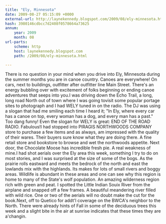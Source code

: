 ```yaml
---
title: "Ely, Minnesota"
date: 2009-08-27 05:15:09 +0000
external-url: http://laynekennedy.blogspot.com/2009/08/ely-minnesota.html
hash: 3980146cdbcc7d2408f0578664a73625
annum:
    year: 2009
    month: 08
url-parts:
    scheme: http
    host: laynekennedy.blogspot.com
    path: /2009/08/ely-minnesota.html

---
```


There is no question in your mind when you drive into Ely, Minnesota during the summer months you are in canoe country. Canoes are everywhere! On cars, next to buildings, outfitter after outfitter line Main Street. There's an energy bubbling over with excitement of folks beginning or ending canoe adventures that seeps into you.I was driving down the Echo Trail, a long, long road North out of town where I was going tovisit some popular portage sites to photograph and I had WELY tuned in on the radio. The DJ was using a slogan that had me smiling each time I heard it; "In Ely, where every car has a canoe on top, every woman has a dog, and every man has a past."  Too dang funny! Even the slogan for WELY is great:  END OF THE ROAD RADIO. Fabulous!I had stopped into PIRAGIS NORTHWOODS COMPANY store to purchase a few items and as always, am impressed with the quality of their wares. Their buyers sure know what they are doing there. A fine retail store and bookstore to browse and wet the northwoods appetite. Next door, the Chocolate Moose has incredible fresh pie. A real weakness of mine.I had shot aerials over the Ely area this week, something I try to do on most stories, and I was surprised at the size of some of the bogs. As the prairie rolls eastward and meets the bedrock of the north and east the lowlands mix with the highlands. Its makes for lots of small rivers and boggy areas. Wildlife is abundant in these areas and one can see why this region is home to many of the State's wolf population. An amazing wilderness region rich with green and peat. I spotted the Little Indian Souix River from the airplane and snapped off a few frames. A beautiful meandering river filled with wild rice. One or two of the aerials will no doubt make the cut for the book.Next, off to Quetico for addt'l coverage on the BWCA's neighbor to the North. There were already hints of Fall in some of the deciduous trees this week and a slight bite in the air at sunrise indicates that these times they are a'changin.
